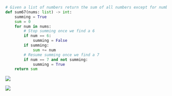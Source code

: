 ```.py
# Given a list of numbers return the sum of all numbers except for numbers between 6 and 7 
def sum67(nums: list) -> int:
    summing = True
    sum = 0
    for num in nums:
        # Stop summing once we find a 6
        if num == 6:
            summing = False
        if summing:
            sum += num
        # Resume summing once we find a 7
        if num == 7 and not summing: 
            summing = True
    return sum
```

![](https://i.imgur.com/UovUL8t.png)

![](https://i.imgur.com/ICCHfEZ.png)

